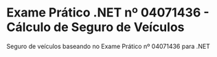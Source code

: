 # Exame Prático .NET nº 04071436 - Cálculo de Seguro de Veículos 
Seguro de veículos baseando no Exame Prático nº 04071436 para .NET


